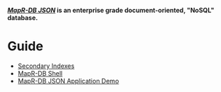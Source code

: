 **[_MapR-DB JSON_](https://maprdocs.mapr.com/52/MapR-DB/JSON_DB/getting_started_json_ojai.html) is an enterprise grade document-oriented, "NoSQL" database.**

# Guide

* [Secondary Indexes](https://github.com/aravi5/Working-With-MapRDB-JSON/tree/master/working-with-si)
* [MapR-DB Shell](https://github.com/aravi5/Working-With-MapRDB-JSON/tree/master/working-with-dbshell)
* [MapR-DB JSON Application Demo](https://github.com/aravi5/maprdb-json-demo)

